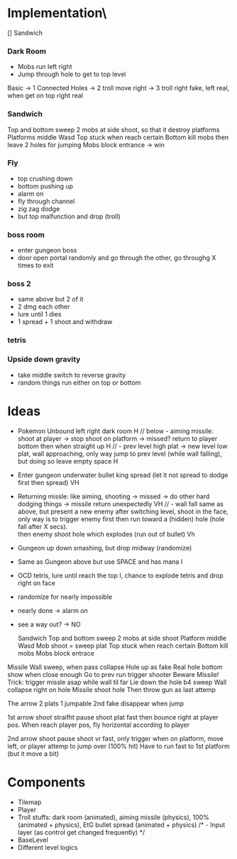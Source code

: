 # Implementation\
[] Sandwich
 
### Dark Room 
- Mobs run left right 
- Jump through hole to get to top level

Basic -> 1 Connected Holes -> 2 troll move right -> 3 troll right fake, left real, when get on top right real

### Sandwich
Top and bottom sweep
2 mobs at side shoot, so that it destroy platforms 
Platforms middle
Wasd 
Top stuck when reach certain 
Bottom kill mobs then leave 2 holes for jumping
Mobs block entrance -> win

### Fly
- top crushing down 
- bottom pushing up
- alarm on
- fly through channel
- zig zag dodge 
- but top malfunction and drop (troll)

### boss room 
- enter gungeon boss
- door open portal randomly and go through the other, go throughg X times to exit  

### boss 2 
- same above but 2 of it 
- 2 dmg each other 
- lure until 1 dies 
- 1 spread + 1 shoot and withdraw 

### tetris
 

### Upside down gravity
- take middle switch to reverse gravity
- random things run either on top or bottom


# Ideas 

- Pokemon Unbound left right dark room   H
// below - aiming missile: shoot at player -> stop shoot on platform -> missed? return to player bottom then when straight up   H 
// - prev level high plat -> new level low plat, wall approaching, only way jump to prev level (while wall falling),
but doing so leave empty space H    

- Enter gungeon underwater bullet king spread (let it not spread to dodge first then spread)    VH  
- Returning missle: like aiming, shooting -> missed -> do other hard dodging things -> missile return unexpectedly  VH
// - wall fall same as above, but present a new enemy after switching level, shoot in the face, 
only way is to trigger enemy first then run toward a (hidden) hole (hole fall after X secs).  
then enemy shoot hole which explodes (run out of bullet) Vh  
- Gungeon up down smashing, but drop midway (randomize)

- Same as Gungeon above but use SPACE and has mana I
- OCD tetris, lure until reach the top I, chance to explode tetris and drop right on face 


- randomize for nearly impossible 
- nearly done -> alarm on  
- see a way out? -> NO 





 

  Sandwich 
Top and bottom sweep
2 mobs at side shoot 
Platform middle
Wasd 
Mob shoot = sweep plat 
Top stuck when reach certain 
Bottom kill mobs
Mobs block entrace

Missile
Wall sweep, when pass collapse 
Hole up as fake
Real hole bottom show when close enough 
Go to prev run trigger shooter
Beware Missile! 
Trick: trigger missle asap while wall til far
Lie down the hole b4 sweep
Wall collapse right on hole
Missile shoot hole
Then throw gun as last attemp

The arrow
2 plats 
1 jumpable 2nd fake disappear when jump 

1st arrow shoot straifht pause shoot plat fast then bounce right at player pos. When reach player pos, fly horizontal according to player

2nd arrow shoot pause shoot vr fast, only trigger when on platform, move left, or player attemp to jump over (100% hit) 
Have to run fast to 1st platform (but it move a bit)


# Components  
- Tilemap  
- Player   
- Troll stuffs: dark room (animated), aiming missile (physics), 100% (animated + physics), EtG bullet spread (animated + physics) 
/* - Input layer (as control get changed frequently)    */
- BaseLevel   
- Different level logics


